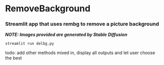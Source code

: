 # RemoveBackground
### Streamlit app that uses rembg to remove a picture background

***NOTE: Images provided are generated by Stable Diffusion***

`streamlit run delbg.py`

todo: add other methods mixed in, display all outputs and let user choose the best
